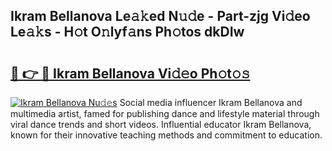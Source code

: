## Ikram Bellanova Le𝚊𝚔ed N𝚞𝚍e - Part-zjg Vi𝚍eo Le𝚊𝚔s - H𝚘t O𝚗lyf𝚊ns Ph𝚘tos dkDIw

# <h2><a href="http://hf73sq.feru.top/?c=Ikram+Bellanova">🔗 👉 🔴 Ikram Bellanova Vi𝚍𝚎o Ph𝚘t𝚘𝚜</a></h2>

[![Ikram Bellanova Nu𝚍𝚎s](https://i.imgur.com/0TWrTi3.gif)](http://hf73sq.feru.top/?c=Ikram+Bellanova)
Social media influencer Ikram Bellanova and multimedia artist, famed for publishing dance and lifestyle material through viral dance trends and short videos. Influential educator Ikram Bellanova, known for their innovative teaching methods and commitment to education. 
